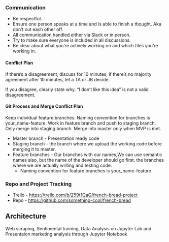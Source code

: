 

### Communication

* Be respectful.
* Ensure one person speaks at a time and is able to finish a thought. Aka don’t cut each other off.
* All communication handled either via Slack or in person.
* Try to make sure everyone is included in all discussions.
* Be clear about what you’re actively working on and which files you’re working in.

#### Conflict Plan

If there’s a disagreement, discuss for 10 minutes, if there’s no majority agreement after 10 minutes, let a TA or JB decide.

If you disagree, clearly state why. “I don’t like this idea” is not a valid disagreement.

#### Git Process and Merge Conflict Plan

Keep individual feature branches. Naming convention for branches is your_name-feature. Work in feature branch and push to staging branch.
Only merge into staging branch. Merge into master only when MVP is met.

* Master branch - Presentation ready code
* Staging branch - the branch where we upload the working code before merging it to master.
* Feature branches - Our branches with our names,We can use semantic names also, but the name of the developer should go first. the branches where we are actually writing and testing code.
  * Naming convention for feature branches is your_name-feature

### Repo and Project Tracking

* Trello - <https://trello.com/b/259t1QaG/french-bread-project>
* Repo - <https://github.com/something-cool/french-bread>

## Architecture

Web scraping, Sentimental training, Data Analysis on Jupyter Lab and Presentaion marketing analysis through Jupyter Notebook